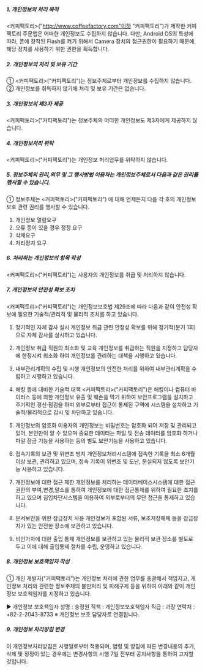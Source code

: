 ##### 1. 개인정보의 처리 목적
<커피팩토리>("http://www.coffeefactory.com"이하 "커피팩토리")가 제작한 커피팩토리 주문앱은 어떠한 개인정보도 수집하지 않습니다.  다만, Android OS의 특성에 따라, 폰에 장착된 Flash를 켜기 위해서 Camera 장치의 접근권한이 필요하기 때문에, 해당 장치를 사용하기 위한 권한을 획득합니다.


##### 2. 개인정보의 처리 및 보유 기간

① <커피팩토리>("커피팩토리")는 정보주체로부터 개인정보를 수집하지 않습니다.
② 개인정보를 취득하지 않기에 처리 및 보유 기간은 없습니다.


##### 3. 개인정보의 제3자 제공

<커피팩토리>("커피팩토리")는 정보주체의 어떠한 개인정보도 제3자에게 제공하지 않습니다.


##### 4. 개인정보처리 위탁

<커피팩토리>("커피팩토리")는 개인정보 처리업무를 위탁하지 않습니다.


##### 5. 정보주체의 권리,의무 및 그 행사방법 이용자는 개인정보주체로서 다음과 같은 권리를 행사할 수 있습니다.
① 정보주체는 <커피팩토리>("커피팩토리") 에 대해 언제든지 다음 각 호의 개인정보 보호 관련 권리를 행사할 수 있습니다.
  1. 개인정보 열람요구
  2. 오류 등이 있을 경우 정정 요구
  3. 삭제요구
  4. 처리정지 요구


##### 6. 처리하는 개인정보의 항목 작성 

<커피팩토리>("커피팩토리")는 사용자의 개인정보를 취급 및 처리하지 않습니다.


##### 7. 개인정보의 안전성 확보 조치

<커피팩토리>("커피팩토리")는 개인정보보호법 제29조에 따라 다음과 같이 안전성 확보에 필요한 기술적/관리적 및 물리적 조치를 하고 있습니다.

1. 정기적인 자체 감사 실시
   개인정보 취급 관련 안정성 확보를 위해 정기적(분기 1회)으로 자체 감사를 실시하고 있습니다.

2. 개인정보 취급 직원의 최소화 및 교육
   개인정보를 취급하는 직원을 지정하고 담당자에 한정시켜 최소화 하여 개인정보를 관리하는 대책을 시행하고 있습니다.

3. 내부관리계획의 수립 및 시행
   개인정보의 안전한 처리를 위하여 내부관리계획을 수립하고 시행하고 있습니다.

4. 해킹 등에 대비한 기술적 대책
   <커피팩토리>("커피팩토리")은 해킹이나 컴퓨터 바이러스 등에 의한 개인정보 유출 및 훼손을 막기 위하여 보안프로그램을 설치하고 주기적인 갱신·점검을 하며 외부로부터 접근이 통제된 구역에 시스템을 설치하고 기술적/물리적으로 감시 및 차단하고 있습니다.

5. 개인정보의 암호화
   이용자의 개인정보는 비밀번호는 암호화 되어 저장 및 관리되고 있어, 본인만이 알 수 있으며 중요한 데이터는 파일 및 전송 데이터를 암호화 하거나 파일 잠금 기능을 사용하는 등의 별도 보안기능을 사용하고 있습니다.

6. 접속기록의 보관 및 위변조 방지
   개인정보처리시스템에 접속한 기록을 최소 6개월 이상 보관, 관리하고 있으며, 접속 기록이 위변조 및 도난, 분실되지 않도록 보안기능 사용하고 있습니다.

7. 개인정보에 대한 접근 제한
   개인정보를 처리하는 데이터베이스시스템에 대한 접근권한의 부여,변경,말소를 통하여 개인정보에 대한 접근통제를 위하여 필요한 조치를 하고 있으며 침입차단시스템을 이용하여 외부로부터의 무단 접근을 통제하고 있습니다.

8. 문서보안을 위한 잠금장치 사용
   개인정보가 포함된 서류, 보조저장매체 등을 잠금장치가 있는 안전한 장소에 보관하고 있습니다.

9. 비인가자에 대한 출입 통제
   개인정보를 보관하고 있는 물리적 보관 장소를 별도로 두고 이에 대해 출입통제 절차를 수립, 운영하고 있습니다.


##### 8. 개인정보 보호책임자 작성

① 개인 개발자("커피팩토리")는 개인정보 처리에 관한 업무를 총괄해서 책임지고, 개인정보 처리와 관련한 정보주체의 불만처리 및 피해구제 등을 위하여 아래와 같이 개인정보 보호책임자를 지정하고 있습니다.

▶ 개인정보 보호책임자
성명 : 송정원
직책 : 개인정보보호책임자
직급 : 과장
연락처 : +82-2-2043-8733
※ 개인정보 보호 담당자로 연결됩니다.


##### 9. 개인정보 처리방침 변경
이 개인정보처리방침은 시행일로부터 적용되며, 법령 및 방침에 따른 변경내용의 추가, 삭제 및 정정이 있는 경우에는 변경사항의 시행 7일 전부터 공지사항을 통하여 고지할 것입니다.
